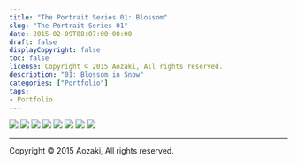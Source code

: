 ```yaml
---
title: "The Portrait Series 01: Blossom"
slug: "The Portrait Series 01"
date: 2015-02-09T08:07:00+08:00
draft: false
displayCopyright: false
toc: false
license: Copyright © 2015 Aozaki, All rights reserved.
description: "01: Blossom in Snow"
categories: ["Portfolio"]
tags: 
- Portfolio
---
```


![](0001.jpg)
![](0002.jpg)
![](0003.jpg)
![](0004.jpg)
![](0005.jpg)
![](0006.jpg)
![](0007.jpg)
![](0008.jpg)

***

Copyright © 2015 Aozaki, All rights reserved.